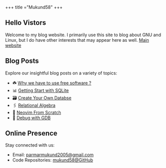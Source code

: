 +++
title ="Mukund58"
+++

## Hello Vistors
Welcome to my blog website. I primarily use this site to blog about GNU and Linux, but I do have other interests that may appear here as well.
[Main website](https://www.mukund.xyz/)

>  <div id="quoteDisplay"></div> 
## Blog Posts

Explore our insightful blog posts on a variety of topics:

- ☘️  [Why we have to use free software ?](./blog/why-free-software-is-good)
- 📊  [Getting Start with SQLite](./blog/introduction-to-database-with-sql)
- 🗃  [Create Your Own Databse](./blog/creating-our-own-database)
- 🖇️  [Relational Algebra](./blog/relational-algebra/)
- 👾  [Neovim From Scratch](./blog/how-to-config-neovim)
- 🐛  [Debug with GDB](./blog/gdb-debugger)

## Online Presence

Stay connected with us:

- Email: [parmarmukund2005@gmail.com](mailto:parmarmukund2005@gmail.com)
- Code Repositories: [mukund58@GitHub](https://github.com/mukund58)

